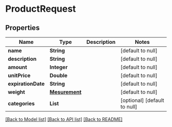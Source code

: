 # ProductRequest
## Properties

| Name | Type | Description | Notes |
|------------ | ------------- | ------------- | -------------|
| **name** | **String** |  | [default to null] |
| **description** | **String** |  | [default to null] |
| **amount** | **Integer** |  | [default to null] |
| **unitPrice** | **Double** |  | [default to null] |
| **expirationDate** | **String** |  | [default to null] |
| **weight** | [**Mesurement**](Mesurement.md) |  | [default to null] |
| **categories** | **List** |  | [optional] [default to null] |

[[Back to Model list]](../README.md#documentation-for-models) [[Back to API list]](../README.md#documentation-for-api-endpoints) [[Back to README]](../README.md)

